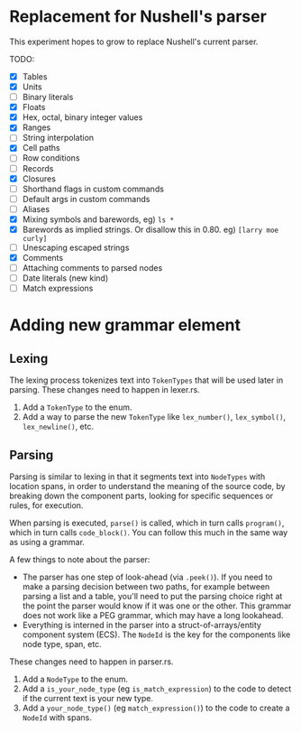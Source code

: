 # Replacement for Nushell's parser

This experiment hopes to grow to replace Nushell's current parser.

TODO:

- [x] Tables
- [x] Units
- [ ] Binary literals
- [x] Floats
- [x] Hex, octal, binary integer values
- [x] Ranges
- [ ] String interpolation
- [x] Cell paths
- [ ] Row conditions
- [ ] Records
- [x] Closures
- [ ] Shorthand flags in custom commands
- [ ] Default args in custom commands
- [ ] Aliases
- [x] Mixing symbols and barewords, eg) `ls *`
- [x] Barewords as implied strings. Or disallow this in 0.80. eg) `[larry moe curly]`
- [ ] Unescaping escaped strings
- [x] Comments
- [ ] Attaching comments to parsed nodes
- [ ] Date literals (new kind)
- [ ] Match expressions

# Adding new grammar element

## Lexing

The lexing process tokenizes text into `TokenTypes` that will be used later in parsing.
These changes need to happen in lexer.rs.

1. Add a `TokenType` to the enum.
2. Add a way to parse the new `TokenType` like `lex_number()`, `lex_symbol()`, `lex_newline()`, etc.

## Parsing

Parsing is similar to lexing in that it segments text into `NodeTypes` with location spans, in order to understand the meaning of the source code, by breaking down the component parts, looking for specific sequences or rules, for execution.

When parsing is executed, `parse()` is called, which in turn calls `program()`, which in turn calls `code_block()`. You can follow this much in the same way as using a grammar.

A few things to note about the parser:

* The parser has one step of look-ahead (via `.peek()`). If you need to make a parsing decision between two paths, for example between parsing a list and a table, you'll need to put the parsing choice right at the point the parser would know if it was one or the other. This grammar does not work like a PEG grammar, which may have a long lookahead.
* Everything is interned in the parser into a struct-of-arrays/entity component system (ECS). The `NodeId` is the key for the components like node type, span, etc. 

These changes need to happen in parser.rs.

1. Add a `NodeType` to the enum.
2. Add a `is_your_node_type` (eg `is_match_expression`) to the code to detect if the current text is your new type.
3. Add a `your_node_type()` (eg `match_expression()`) to the code to create a `NodeId` with spans.

